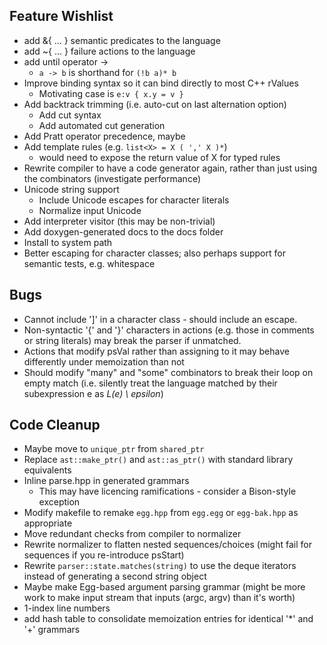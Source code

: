## Feature Wishlist ##
- add &{ ... } semantic predicates to the language
- add ~{ ... } failure actions to the language
- add until operator ->
  - `a -> b` is shorthand for `(!b a)* b`
- Improve binding syntax so it can bind directly to most C++ rValues
  - Motivating case is `e:v { x.y = v }`
- Add backtrack trimming (i.e. auto-cut on last alternation option)
  - Add cut syntax
  - Add automated cut generation
- Add Pratt operator precedence, maybe
- Add template rules (e.g. `list<X> = X ( ',' X )*`)
  - would need to expose the return value of X for typed rules
- Rewrite compiler to have a code generator again, rather than just using the combinators (investigate performance)
- Unicode string support
  - Include Unicode escapes for character literals
  - Normalize input Unicode
- Add interpreter visitor (this may be non-trivial)
- Add doxygen-generated docs to the docs folder
- Install to system path
- Better escaping for character classes; also perhaps support for semantic tests, e.g. whitespace

## Bugs ##
- Cannot include ']' in a character class - should include an escape.
- Non-syntactic '{' and '}' characters in actions (e.g. those in comments or string literals) may break the parser if unmatched.
- Actions that modify psVal rather than assigning to it may behave differently under memoization than not
- Should modify "many" and "some" combinators to break their loop on empty match (i.e. silently treat the language matched by their subexpression e as _L(e) \ epsilon_)

## Code Cleanup ##
- Maybe move to `unique_ptr` from `shared_ptr`
- Replace `ast::make_ptr()` and `ast::as_ptr()` with standard library equivalents
- Inline parse.hpp in generated grammars
  - This may have licencing ramifications - consider a Bison-style exception
- Modify makefile to remake `egg.hpp` from `egg.egg` or `egg-bak.hpp` as appropriate
- Move redundant checks from compiler to normalizer
- Rewrite normalizer to flatten nested sequences/choices (might fail for sequences if you re-introduce psStart)
- Rewrite `parser::state.matches(string)` to use the deque iterators instead of generating a second string object
- Maybe make Egg-based argument parsing grammar (might be more work to make input stream that inputs (argc, argv) than it's worth)
- 1-index line numbers
- add hash table to consolidate memoization entries for identical '*' and '+' grammars